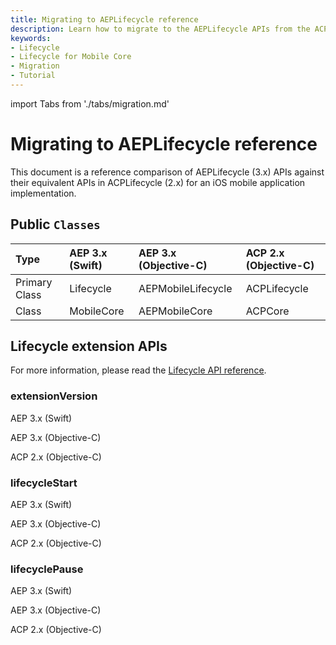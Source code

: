```yaml
---
title: Migrating to AEPLifecycle reference
description: Learn how to migrate to the AEPLifecycle APIs from the ACPLifecycle APIs.
keywords:
- Lifecycle
- Lifecycle for Mobile Core
- Migration
- Tutorial
---
```


import Tabs from './tabs/migration.md'

# Migrating to AEPLifecycle reference

This document is a reference comparison of AEPLifecycle (3.x) APIs against their equivalent APIs in ACPLifecycle (2.x) for an iOS mobile application implementation.

## Public `Classes`

| Type | AEP 3.x (Swift) | AEP 3.x (Objective-C) | ACP 2.x (Objective-C) |
| :--- | :--- | :--- | :--- |
| Primary Class | Lifecycle | AEPMobileLifecycle | ACPLifecycle |
| Class | MobileCore | AEPMobileCore | ACPCore |

## Lifecycle extension APIs

For more information, please read the [Lifecycle API reference](./api-reference.md).

### extensionVersion

<TabsBlock orientation="horizontal" slots="heading, content" repeat="3"/>

AEP 3.x (Swift)

<Tabs query="platform=aep-swift&api=extension-version"/>

AEP 3.x (Objective-C)

<Tabs query="platform=aep-objc&api=extension-version"/>

ACP 2.x (Objective-C)

<Tabs query="platform=acp-objc&api=extension-version"/>

### lifecycleStart

<TabsBlock orientation="horizontal" slots="heading, content" repeat="3"/>

AEP 3.x (Swift)

<Tabs query="platform=aep-swift&api=lifecycle-start"/>

AEP 3.x (Objective-C)

<Tabs query="platform=aep-objc&api=lifecycle-start"/>

ACP 2.x (Objective-C)

<Tabs query="platform=acp-objc&api=lifecycle-start"/>

### lifecyclePause

<TabsBlock orientation="horizontal" slots="heading, content" repeat="3"/>

AEP 3.x (Swift)

<Tabs query="platform=aep-swift&api=lifecycle-pause"/>

AEP 3.x (Objective-C)

<Tabs query="platform=aep-objc&api=lifecycle-pause"/>

ACP 2.x (Objective-C)

<Tabs query="platform=acp-objc&api=lifecycle-pause"/>

